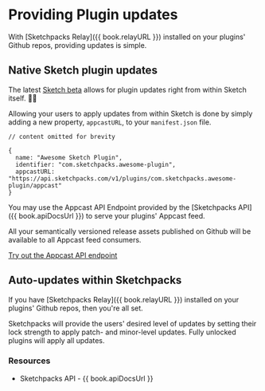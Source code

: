# Providing Plugin updates

With [Sketchpacks Relay]({{ book.relayURL }}) installed on your plugins' Github repos, providing updates is simple.

## Native Sketch plugin updates

The latest [Sketch beta](http://sketchplugins.com/d/229-updating-plugins) allows for plugin updates right from within Sketch itself. 👏🏽

Allowing your users to apply updates from within Sketch is done by simply adding a new property, `appcastURL`, to your `manifest.json` file.


```
// content omitted for brevity

{
  name: "Awesome Sketch Plugin",
  identifier: "com.sketchpacks.awesome-plugin",
  appcastURL: "https://api.sketchpacks.com/v1/plugins/com.sketchpacks.awesome-plugin/appcast"  
}
```
You may use the Appcast API Endpoint provided by the [Sketchpacks API]({{ book.apiDocsUrl }}) to serve your plugins' Appcast feed.

All your semantically versioned release assets published on Github will be available to all Appcast feed consumers.

[Try out the Appcast API endpoint](http://docs.sketchpacks.apiary.io/#reference/plugins/v1pluginsidentifierappcast/fetch-the-appcast-xml-for-a-plugins-releases)

## Auto-updates within Sketchpacks

If you have [Sketchpacks Relay]({{ book.relayURL }}) installed on your plugins' Github repos, then you're all set.

Sketchpacks will provide the users' desired level of updates by setting their lock strength to apply patch- and minor-level updates. Fully unlocked plugins will apply all updates.

### Resources

* Sketchpacks API - {{ book.apiDocsUrl }}
